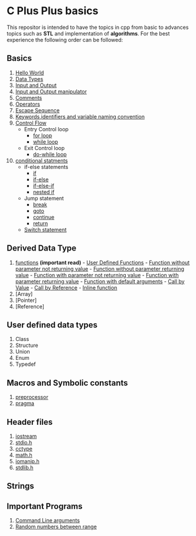 
# C Plus Plus basics
This repositor is intended to have the topics in cpp from basic to advances topics such as **STL** and implementation of **algorithms**.  For the best experience the following order can be followed:

## Basics

 1. [Hello World](basics/helloworld.cpp)
 2. [Data Types](basics/datatypes.cpp)
 3. [Input and Output](basics/inputoutput.cpp)
 4. [Input and Output manipulator](basics/manipulator.cpp)
 4. [Comments](basics/comments.cpp)
 5. [Operators](basics/operators.cpp)
 6. [Escape Sequence](basics/escape.cpp)
 7. [Keywords,identifiers and variable naming convention](basics/naming.md)
 8. [Control Flow](control%20flow/controlflow.md)
	- Entry Control loop
		- [for loop](control%20flow/for.cpp)
		- [while loop](control%20flow/while.cpp)
	- Exit Control loop
		- [do-while loop](control%20flow/dowhile.cpp)
 9. [conditional statments](conditional/conditional.md)
 	- if-else statements
		- [if](conditional/if.cpp)
		- [if-else](conditional/ifelse.cpp)
		- [if-else-if](conditional/ifelseif.cpp)
		- [nested if](conditional/nestedif.cpp)
	- Jump statement
		- [break](conditional/break.cpp)
		- [goto](conditional/goto.cpp)
		- [continue](conditional/continue.cpp)
		- [return](conditional/return.cpp)
	- [Switch statement](conditional/switch.cpp)

## Derived Data Type

 1. [functions](functions/functions.md)  **(important read)**
		- [User Defined Functions](functions/userdefined.cpp)
		- [Function without parameter not returning value](functions/function1.cpp)
		- [Function without parameter returning value](functions/function2.cpp)
		- [Function with parameter not returning value](functions/function3.cpp)
		- [Function with parameter returning value](functions/function4.cpp)
		- [Function with default arguments](functions/default.cpp)
		- [Call by Value](functions/callbyvalue.cpp)
		- [Call by Reference](functions/callbyreference.cpp)
		- [Inline function](functions/inline.cpp)
 2. [Array]
 3. [Pointer]
 4. [Reference]

## User defined data types
 1. Class
 2. Structure
 3. Union
 4. Enum
 5. Typedef

## Macros and Symbolic constants
 1. [preprocessor](header/preprocessor.cpp)
 2. [pragma](header/pragma.cpp)
		
## Header files
 1. [iostream](basics/inputoutput.cpp)
 2. [stdio.h](header/stdio.cpp)
 3. [cctype](header/cctype.cpp)
 4. [math.h](header/math.cpp)
 5. [iomanip.h](basics/manipulator.cpp)
 6. [stdlib.h](header/stdlib.cpp)

## Strings

## Important Programs

 1. [Command Line arguments](programs/cla.cpp)
 2. [Random numbers between range](programs/randomRange.cpp)